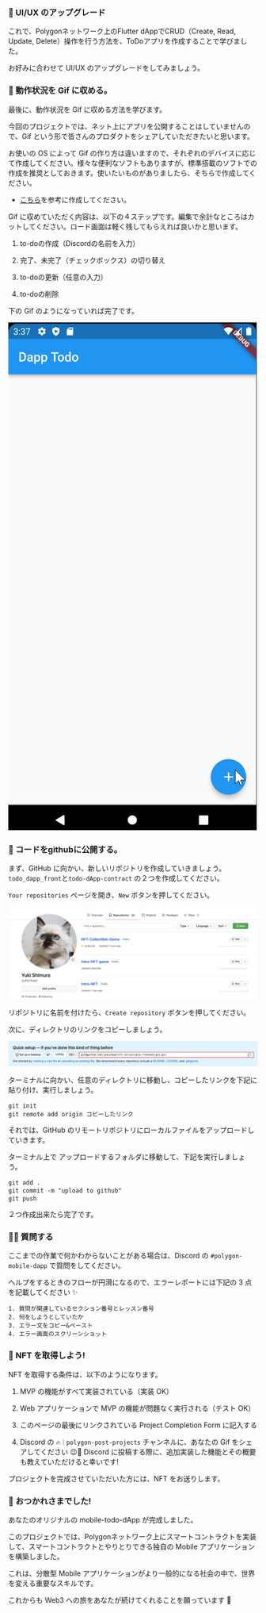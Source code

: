 ### 🤵 UI/UX のアップグレード

これで、Polygonネットワーク上のFlutter dAppでCRUD（Create, Read, Update, Delete）操作を行う方法を、ToDoアプリを作成することで学びました。

お好みに合わせて UI/UX のアップグレードをしてみましょう。

### 🤟 動作状況を Gif に収める。

最後に、動作状況を Gif に収める方法を学びます。

今回のプロジェクトでは、ネット上にアプリを公開することはしていませんので、Gif という形で皆さんのプロダクトをシェアしていただきたいと思います。

お使いの OS によって Gif の作り方は違いますので、それぞれのデバイスに応じて作成してください。様々な便利なソフトもありますが、標準搭載のソフトでの作成を推奨としておきます。使いたいものがありましたら、そちらで作成してください。

- [こちら](https://moufumoufu.com/screen-to-gif/)を参考に作成してください。

Gif に収めていただく内容は、以下の４ステップです。編集で余計なところはカットしてください。ロード画面は軽く残してもらえれば良いかと思います。

1. to-doの作成（Discordの名前を入力）

2. 完了、未完了（チェックボックス）の切り替え

3. to-doの更新（任意の入力）

4. to-doの削除

下の Gif のようになっていれば完了です。

![](/public/images/Polygon-Mobile-dApp/section-4/4_1_01.gif)

### 🤟 コードをgithubに公開する。

まず、GitHub に向かい、新しいリポジトリを作成していきましょう。`todo_dapp_front`と`todo-dApp-contract` の２つを作成してください。

`Your repositories` ページを開き、`New` ボタンを押してください。

![](/public/images/Polygon-Mobile-dApp/section-4/4_1_02.png)

リポジトリに名前を付けたら、`Create repository` ボタンを押してください。

次に、ディレクトリのリンクをコピーしましょう。

![](/public/images/Polygon-Mobile-dApp/section-4/4_1_03.png)

ターミナルに向かい、任意のディレクトリに移動し、コピーしたリンクを下記に貼り付け、実行しましょう。

```
git init
git remote add origin コピーしたリンク
```

それでは、GitHub のリモートリポジトリにローカルファイルをアップロードしていきます。

ターミナル上で アップロードするフォルダに移動して、下記を実行しましょう。

```
git add .
git commit -m "upload to github"
git push
```

２つ作成出来たら完了です。

### 🙋‍♂️ 質問する

ここまでの作業で何かわからないことがある場合は、Discord の `#polygon-mobile-dapp` で質問をしてください。

ヘルプをするときのフローが円滑になるので、エラーレポートには下記の 3 点を記載してください ✨

```
1. 質問が関連しているセクション番号とレッスン番号
2. 何をしようとしていたか
3. エラー文をコピー&ペースト
4. エラー画面のスクリーンショット
```

### 🎫 NFT を取得しよう!

NFT を取得する条件は、以下のようになります。

1. MVP の機能がすべて実装されている（実装 OK）

2. Web アプリケーションで MVP の機能が問題なく実行される（テスト OK）

3. このページの最後にリンクされている Project Completion Form に記入する

4. Discord の `🔥｜polygon-post-projects` チャンネルに、あなたの Gif をシェアしてください 😉🎉 Discord に投稿する際に、追加実装した機能とその概要も教えていただけると幸いです!

プロジェクトを完成させていただいた方には、NFT をお送りします。

### 🎉 おつかれさまでした!

あなたのオリジナルの mobile-todo-dApp が完成しました。

このプロジェクトでは、Polygonネットワーク上にスマートコントラクトを実装して、スマートコントラクトとやりとりできる独自の Mobile アプリケーションを構築しました。

これは、分散型 Mobile アプリケーションがより一般的になる社会の中で、世界を変える重要なスキルです。

これからも Web3 への旅をあなたが続けてくれることを願っています 🚀
